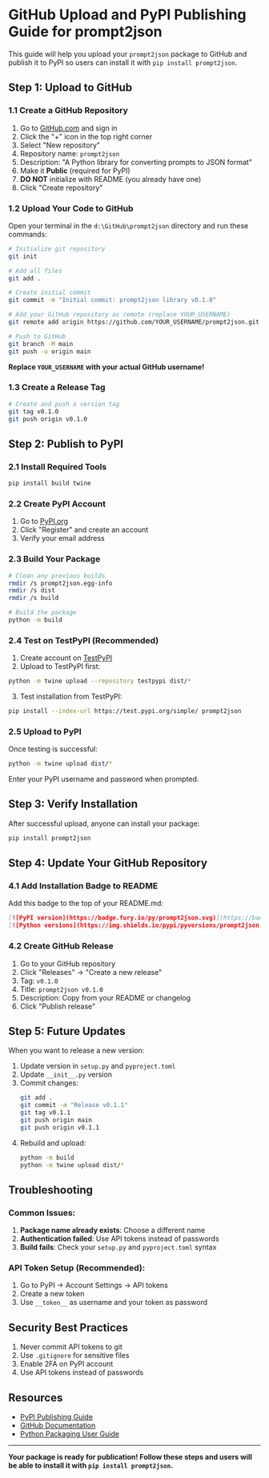 # GitHub Upload and PyPI Publishing Guide for prompt2json

This guide will help you upload your `prompt2json` package to GitHub and publish it to PyPI so users can install it with `pip install prompt2json`.

## Step 1: Upload to GitHub

### 1.1 Create a GitHub Repository

1. Go to [GitHub.com](https://github.com) and sign in
2. Click the "+" icon in the top right corner
3. Select "New repository"
4. Repository name: `prompt2json`
5. Description: "A Python library for converting prompts to JSON format"
6. Make it **Public** (required for PyPI)
7. **DO NOT** initialize with README (you already have one)
8. Click "Create repository"

### 1.2 Upload Your Code to GitHub

Open your terminal in the `d:\GitHub\prompt2json` directory and run these commands:

```bash
# Initialize git repository
git init

# Add all files
git add .

# Create initial commit
git commit -m "Initial commit: prompt2json library v0.1.0"

# Add your GitHub repository as remote (replace YOUR_USERNAME)
git remote add origin https://github.com/YOUR_USERNAME/prompt2json.git

# Push to GitHub
git branch -M main
git push -u origin main
```

**Replace `YOUR_USERNAME` with your actual GitHub username!**

### 1.3 Create a Release Tag

```bash
# Create and push a version tag
git tag v0.1.0
git push origin v0.1.0
```

## Step 2: Publish to PyPI

### 2.1 Install Required Tools

```bash
pip install build twine
```

### 2.2 Create PyPI Account

1. Go to [PyPI.org](https://pypi.org)
2. Click "Register" and create an account
3. Verify your email address

### 2.3 Build Your Package

```bash
# Clean any previous builds
rmdir /s prompt2json.egg-info
rmdir /s dist
rmdir /s build

# Build the package
python -m build
```

### 2.4 Test on TestPyPI (Recommended)

1. Create account on [TestPyPI](https://test.pypi.org)
2. Upload to TestPyPI first:

```bash
python -m twine upload --repository testpypi dist/*
```

3. Test installation from TestPyPI:

```bash
pip install --index-url https://test.pypi.org/simple/ prompt2json
```

### 2.5 Upload to PyPI

Once testing is successful:

```bash
python -m twine upload dist/*
```

Enter your PyPI username and password when prompted.

## Step 3: Verify Installation

After successful upload, anyone can install your package:

```bash
pip install prompt2json
```

## Step 4: Update Your GitHub Repository

### 4.1 Add Installation Badge to README

Add this badge to the top of your README.md:

```markdown
[![PyPI version](https://badge.fury.io/py/prompt2json.svg)](https://badge.fury.io/py/prompt2json)
[![Python versions](https://img.shields.io/pypi/pyversions/prompt2json.svg)](https://pypi.org/project/prompt2json/)
```

### 4.2 Create GitHub Release

1. Go to your GitHub repository
2. Click "Releases" → "Create a new release"
3. Tag: `v0.1.0`
4. Title: `prompt2json v0.1.0`
5. Description: Copy from your README or changelog
6. Click "Publish release"

## Step 5: Future Updates

When you want to release a new version:

1. Update version in `setup.py` and `pyproject.toml`
2. Update `__init__.py` version
3. Commit changes:
   ```bash
   git add .
   git commit -m "Release v0.1.1"
   git tag v0.1.1
   git push origin main
   git push origin v0.1.1
   ```
4. Rebuild and upload:
   ```bash
   python -m build
   python -m twine upload dist/*
   ```

## Troubleshooting

### Common Issues:

1. **Package name already exists**: Choose a different name
2. **Authentication failed**: Use API tokens instead of passwords
3. **Build fails**: Check your `setup.py` and `pyproject.toml` syntax

### API Token Setup (Recommended):

1. Go to PyPI → Account Settings → API tokens
2. Create a new token
3. Use `__token__` as username and your token as password

## Security Best Practices

1. Never commit API tokens to git
2. Use `.gitignore` for sensitive files
3. Enable 2FA on PyPI account
4. Use API tokens instead of passwords

## Resources

- [PyPI Publishing Guide](https://packaging.python.org/tutorials/packaging-projects/)
- [GitHub Documentation](https://docs.github.com/)
- [Python Packaging User Guide](https://packaging.python.org/)

---

**Your package is ready for publication! Follow these steps and users will be able to install it with `pip install prompt2json`.**